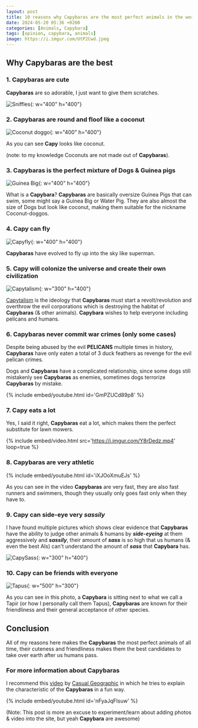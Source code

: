 ```yaml
---
layout: post
title: 10 reasons why Capybaras are the most perfect animals in the world
date: 2024-05-20 05:36 +0200
categories: [Animals, Capybara]
tags: [opinion, capybara, animals]
image: https://i.imgur.com/UtP2Cwd.jpeg
---
```


## Why **Capybaras** are the best

### 1. **Capybaras** are cute

**Capybaras** are so adorable, I just want to give them scratches.

![Sniffles](https://i.imgur.com/2wStjjd.jpg){: w="400" h="400"}

### 2. **Capybaras** are round and floof like a coconut

![Coconut doggo](https://i.imgur.com/6KlOjij.jpg){: w="400" h="400"}

As you can see **Capy** looks like coconut.

(note: to my knowledge Coconuts are not made out of **Capybaras**).

### 3. **Capybaras** is the perfect mixture of Dogs & Guinea pigs

![Guinea Big](https://i.imgur.com/B4UyVnS.jpg){: w="400" h="400"}

What is a **Capybara**? **Capybaras** are basically oversize Guinea Pigs that can swim, some might say a Guinea Big or Water Pig. They are also almost the size of Dogs but look like coconut, making them suitable for the nickname Coconut-doggos.

### 4. **Capy** can fly

![Capyfly](https://i.imgur.com/faEJ8gz.jpg){: w="400" h="400"}

**Capybaras** have evolved to fly up into the sky like superman.

### 5. **Capy** will colonize the universe and create their own civilization

![Capytalism](https://imgur.com/eLqLVHC.jpg){: w="300" h="400"}

[Capytalism](https://www.youtube.com/watch?v=lvwZQTB4iv4) is the ideology that **Capybaras** must start a revolt/revolution and overthrow the evil corporations which is destroying the habitat of **Capybaras** (& other animals). **Capybara** wishes to help everyone including pelicans and humans.

### 6. **Capybaras** never commit war crimes (only some cases)

Despite being abused by the evil **PELICANS** multiple times in history, **Capybaras** have only eaten a total of 3 duck feathers as revenge for the evil pelican crimes.

Dogs and **Capybaras** have a complicated relationship, since some dogs still mistakenly see **Capybaras** as enemies, sometimes dogs terrorize **Capybaras** by mistake.

{% include embed/youtube.html id='GmPZUCd89p8' %}

### 7. **Capy** eats a lot

Yes, I said it right, **Capybaras** eat a lot, which makes them the perfect substitute for lawn mowers.

{%
  include embed/video.html
  src='https://i.imgur.com/Y8rDedz.mp4'
  loop=true
%}

### 8. **Capybaras** are very athletic

{% include embed/youtube.html id='iXJOoXmuEJs' %}

As you can see in the video **Capybaras** are very fast, they are also fast runners and swimmers, though they usually only goes fast only when they have to.

### 9. **Capy** can side-eye very ***sassily***

I have found multiple pictures which shows clear evidence that **Capybaras** have the ability to judge other animals & humans by ***side-eyeing*** at them aggressively and ***sassily***, their amount of ***sass*** is so high that us humans (& even the best AIs) can't understand the amount of ***sass*** that **Capybara** has.

![CapySass](https://i.imgur.com/lWxOXtr.jpg){: w="300" h="400"}

### 10. **Capy** can be friends with everyone

![Tapus](https://i.imgur.com/ENpfGLh.jpg){: w="500" h="300"}

As you can see in this photo, a **Capybara** is sitting next to what we call a Tapir (or how I personally call them Tapus), **Capybaras** are known for their friendliness and their general acceptance of other species.

## Conclusion

All of my reasons here makes the **Capybaras** the most perfect animals of all time, their cuteness and friendliness makes them the best candidates to take over earth after us humans pass.

### For more information about **Capybaras**

I recommend this [video](https://www.youtube.com/watch?v=nFyaJqFIsuw) by [Casual Geographic](https://www.youtube.com/@mndiaye_97) in which he tries to explain the characteristic of the **Capybaras** in a fun way.

{% include embed/youtube.html id='nFyaJqFIsuw' %}

(Note: This post is more an excuse to experiment/learn about adding photos & video into the site, but yeah **Capybara** are awesome)
